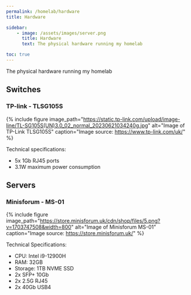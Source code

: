 ```yaml
---
permalink: /homelab/hardware
title: Hardware

sidebar:
    - image: /assets/images/server.png
      title: Hardware
      text: The physical hardware running my homelab

toc: true
---
```

The physical hardware running my homelab

## Switches
### TP-link - TLSG105S

{% include figure image_path="https://static.tp-link.com/upload/image-line/TL-SG105S(UN)3.0_02_normal_20230621034240g.jpg" alt="Image of TP-Link TLSG105S" caption="Image source: https://www.tp-link.com/uk/" %}

Technical specifications:
- 5x 1Gb RJ45 ports
- 3.1W maximum power consumption

## Servers
### Minisforum - MS-01
{% include figure image_path="https://store.minisforum.uk/cdn/shop/files/5.png?v=1703747508&width=800" alt="Image of Minisforum MS-01" caption="Image source: https://store.minisforum.uk/" %}

Technical Specifications:
- CPU: Intel i9-12900H
- RAM: 32GB
- Storage: 1TB NVME SSD
- 2x SFP+ 10Gb
- 2x 2.5G RJ45
- 2x 40Gb USB4 
